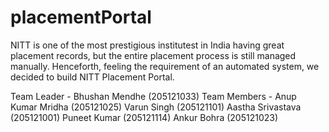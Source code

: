 # placementPortal

NITT is one of the most prestigious institutest in India having great placement records, but the entire placement process is still managed manually. Henceforth, feeling the requirement of an automated system, we decided to build NITT Placement Portal.

Team Leader - Bhushan Mendhe (205121033)
Team Members - Anup Kumar Mridha (205121025)
               Varun Singh (205121101)
               Aastha Srivastava (205121001)
               Puneet Kumar (205121114)
               Ankur Bohra (205121023)
